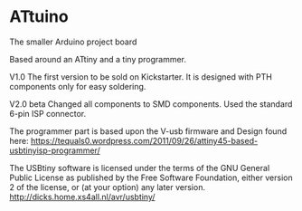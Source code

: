# ATtuino
The smaller Arduino project board

Based around an ATtiny and a tiny programmer.

V1.0
The first version to be sold on Kickstarter.
It is designed with PTH components only for easy soldering.

V2.0 beta
Changed all components to SMD components. 
Used the standard 6-pin ISP connector.

The programmer part is based upon the V-usb firmware and Design found here: https://tequals0.wordpress.com/2011/09/26/attiny45-based-usbtinyisp-programmer/

The USBtiny software is licensed under the terms of the GNU General Public License as published by the Free Software Foundation, either version 2 of the license, or (at your option) any later version.
http://dicks.home.xs4all.nl/avr/usbtiny/
